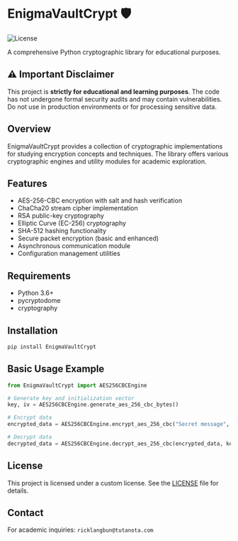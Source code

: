 # EnigmaVaultCrypt 🛡️

![License](https://img.shields.io/badge/License-Custom-red.svg)

A comprehensive Python cryptographic library for educational purposes.

## ⚠️ Important Disclaimer

This project is **strictly for educational and learning purposes**. The code has not undergone formal security audits and may contain vulnerabilities. Do not use in production environments or for processing sensitive data.

## Overview

EnigmaVaultCrypt provides a collection of cryptographic implementations for studying encryption concepts and techniques. The library offers various cryptographic engines and utility modules for academic exploration.

## Features

* AES-256-CBC encryption with salt and hash verification
* ChaCha20 stream cipher implementation
* RSA public-key cryptography
* Elliptic Curve (EC-256) cryptography
* SHA-512 hashing functionality
* Secure packet encryption (basic and enhanced)
* Asynchronous communication module
* Configuration management utilities

## Requirements

* Python 3.6+
* pycryptodome
* cryptography

## Installation

```bash
pip install EnigmaVaultCrypt
```

## Basic Usage Example

```python
from EnigmaVaultCrypt import AES256CBCEngine

# Generate key and initialization vector
key, iv = AES256CBCEngine.generate_aes_256_cbc_bytes()

# Encrypt data
encrypted_data = AES256CBCEngine.encrypt_aes_256_cbc("Secret message", key, iv)

# Decrypt data
decrypted_data = AES256CBCEngine.decrypt_aes_256_cbc(encrypted_data, key, iv)
```

## License

This project is licensed under a custom license. See the [LICENSE](LICENSE) file for details.

## Contact

For academic inquiries: `ricklangbun@tutanota.com`
